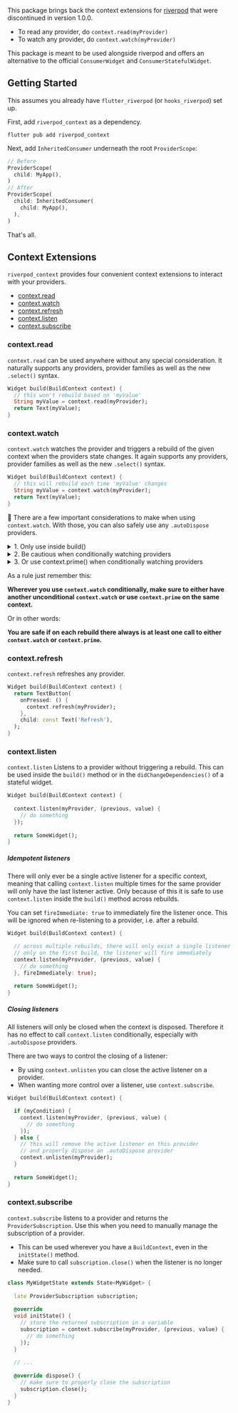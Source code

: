 
This package brings back the context extensions for [riverpod](https://pub.dev/packages/riverpod) 
that were discontinued in version 1.0.0.

- To read any provider, do `context.read(myProvider)`
- To watch any provider, do `context.watch(myProvider)`

This package is meant to be used alongside riverpod and offers an alternative 
to the official `ConsumerWidget` and `ConsumerStatefulWidget`.

## Getting Started

This assumes you already have `flutter_riverpod` (or `hooks_riverpod`) set up.

First, add `riverpod_context` as a dependency.

```shell script
flutter pub add riverpod_context
```

Next, add `InheritedConsumer` underneath the root `ProviderScope`:

```dart
// Before
ProviderScope(
  child: MyApp(),
)
// After
ProviderScope(
  child: InheritedConsumer(
    child: MyApp(),
  ),
)
```

That's all. 

## Context Extensions

`riverpod_context` provides four convenient context extensions to interact with your providers.

- [context.read](#contextread)
- [context.watch](#contextwatch)
- [context.refresh](#contextrefresh)
- [context.listen](#contextlisten)
- [context.subscribe](#contextsubscribe)

### context.read

`context.read` can be used anywhere without any special consideration. 
It naturally supports any providers, provider families as well as the new `.select()` syntax.

```dart
Widget build(BuildContext context) {
  // this won't rebuild based on 'myValue'
  String myValue = context.read(myProvider);
  return Text(myValue);
}
```

### context.watch

`context.watch` watches the provider and triggers a rebuild of the given context when the 
providers state changes. It again supports any providers, provider families as well as the 
new `.select()` syntax.

```dart
Widget build(BuildContext context) {
  // this will rebuild each time 'myValue' changes
  String myValue = context.watch(myProvider);
  return Text(myValue);
}
```

🚨 There are a few important considerations to make when using `context.watch`. With those, you
can also safely use any `.autoDispose` providers.

<details>
  <summary>1. Only use inside build()</summary>

`context.watch` can only be used inside the `build()` method of a widget.
Especially interaction callbacks (like `onPressed`) and `StatefulWidget`s `initState`, 
`didChangeDependencies` and other lifecycle handlers are not allowed.

</details>

<details>
  <summary>2. Be cautious when conditionally watching providers</summary>

It is possible to conditionally watch providers. This is the case when `context.watch` may not be
called on every rebuild.

```dart
Widget build(BuildContext context) {
  if (myCondition) {
    return Text(context.watch(myProvider));
  } else {
    return Container();
  }
}
```

In this example, when `myCondition` is `false`, `context.watch` is not called. This leads to an issue
where the dependencies of the provider are not clearly defined.

**It is important to make sure that this does not happen, since it can lead to leaking memory and wrong
behavior!**

Preventing this is however pretty simple.

If there exists another `context.watch` on the same context, this issue is resolved. Generally speaking,
it requires at least **one** `context.watch` call on every build to be safe.

If in the example above, the `myCondition` actually comes from another `context.watch` call, you are safe.

```dart
Widget build(BuildContext context) {
  if (context.watch(myConditionProvider)) {
    // don't worry about this being called conditionally, 
    // we already have called context.watch once before
    return Text(context.watch(myProvider));
  } else {
    return Container();
  }
}
```

If not, use `context.prime()`.

</details>

<details>
  <summary>3. Or use context.prime() when conditionally watching providers</summary>

If `context.watch` is - under certain conditions - not called on every rebuild, you have to "prime" the context
for the missing provider. This can be done using a simple `context.prime()` call.

In the previous example, this can be placed either in the `else`, or unconditionally at the top. It also has
no effect to do it multiple times.

```dart
Widget build(BuildContext context) {
  context.prime(); // option 1: always prime
  if (myCondition) {
    return Text(context.watch(myProvider));
  } else {
    context.prime(); // option 2: prime to account for missing context.watch call
    return Container();
  }
}
```

</details>

As a rule just remember this:

**Wherever you use `context.watch` conditionally, make sure to either have another unconditional `context.watch` or use `context.prime` on the same context.**

Or in other words:

**You are safe if on each rebuild there always is at least one call to either `context.watch` or `context.prime`.**

### context.refresh

`context.refresh` refreshes any provider.

```dart
Widget build(BuildContext context) {
  return TextButton(
    onPressed: () {
      context.refresh(myProvider);
    },
    child: const Text('Refresh'),
  );
}
```

### context.listen

`context.listen` Listens to a provider without triggering a rebuild. This can be used inside the
`build()` method or in the `didChangeDependencies()` of a stateful widget.

```dart
Widget build(BuildContext context) {
  
  context.listen(myProvider, (previous, value) {
    // do something
  });
  
  return SomeWidget();
}
```

##### Idempotent listeners

There will only ever be a single active listener for a specific context, meaning that 
calling `context.listen` multiple times for the same provider will only have the last listener active. 
Only because of this it is safe to use `context.listen` inside the `build()` method across rebuilds.


You can set `fireImmediate: true` to immediately fire the listener once. This will be ignored when 
re-listening to a provider, i.e. after a rebuild.
  
```dart
Widget build(BuildContext context) {

  // across multiple rebuilds, there will only exist a single listener on this provider
  // only on the first build, the listener will fire immediately
  context.listen(myProvider, (previous, value) {
    // do something
  }, fireImmediately: true);
  
  return SomeWidget();
}
```

##### Closing listeners

All listeners will only be closed when the context is disposed. 
Therefore it has no effect to call `context.listen` conditionally, especially with `.autoDispose` providers.

There are two ways to control the closing of a listener:

- By using `context.unlisten` you can close the active listener on a provider.
- When wanting more control over a listener, use `context.subscribe`.

```dart
Widget build(BuildContext context) {

  if (myCondition) {
    context.listen(myProvider, (previous, value) {
      // do something
    });
  } else {
    // this will remove the active listener on this provider
    // and properly dispose an .autoDispose provider
    context.unlisten(myProvider);
  }
  
  return SomeWidget();
}
```

### context.subscribe

`context.subscribe` listens to a provider and returns the `ProviderSubscription`. Use this 
when you need to manually manage the subscription of a provider. 

- This can be used wherever you have a `BuildContext`, even in the `initState()` method.
- Make sure to call `subscription.close()` when the listener is no longer needed.

```dart
class MyWidgetState extends State<MyWidget> {
  
  late ProviderSubscription subscription;
  
  @override
  void initState() {
    // store the returned subscription in a variable
    subscription = context.subscribe(myProvider, (previous, value) {
      // do something
    });
  }
  
  // ...
  
  @override dispose() {
    // make sure to properly close the subscription
    subscription.close();
  }
}

```